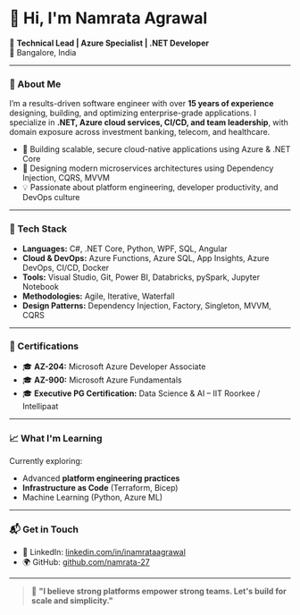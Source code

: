 # 👋 Hi, I'm Namrata Agrawal

🚀 **Technical Lead | Azure Specialist | .NET Developer**  
📍 Bangalore, India 

---

### 🧠 About Me

I’m a results-driven software engineer with over **15 years of experience** designing, building, and optimizing enterprise-grade applications. I specialize in **.NET, Azure cloud services, CI/CD, and team leadership**, with domain exposure across investment banking, telecom, and healthcare.

- 🔧 Building scalable, secure cloud-native applications using Azure & .NET Core
- 🧩 Designing modern microservices architectures using Dependency Injection, CQRS, MVVM
- 💡 Passionate about platform engineering, developer productivity, and DevOps culture

---

### 🔧 Tech Stack

- **Languages:** C#, .NET Core, Python, WPF, SQL, Angular
- **Cloud & DevOps:** Azure Functions, Azure SQL, App Insights, Azure DevOps, CI/CD, Docker
- **Tools:** Visual Studio, Git, Power BI, Databricks, pySpark, Jupyter Notebook
- **Methodologies:** Agile, Iterative, Waterfall
- **Design Patterns:** Dependency Injection, Factory, Singleton, MVVM, CQRS

---

### 📜 Certifications

- 🎓 **AZ-204:** Microsoft Azure Developer Associate  
- 🎓 **AZ-900:** Microsoft Azure Fundamentals  
- 🎓 **Executive PG Certification:** Data Science & AI – IIT Roorkee / Intellipaat


---

### 📈 What I'm Learning

Currently exploring:
- Advanced **platform engineering practices**
- **Infrastructure as Code** (Terraform, Bicep)
- Machine Learning (Python, Azure ML)

---

### 📬 Get in Touch

- 💼 LinkedIn: [linkedin.com/in/inamrataagrawal](https://www.linkedin.com/in/inamrataagrawal/)
- 🌍 GitHub: [github.com/namrata-27](https://github.com/namrata-27)

---

> 🎯 **"I believe strong platforms empower strong teams. Let's build for scale and simplicity."**

